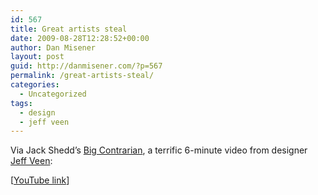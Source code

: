 ```yaml
---
id: 567
title: Great artists steal
date: 2009-08-28T12:28:52+00:00
author: Dan Misener
layout: post
guid: http://danmisener.com/?p=567
permalink: /great-artists-steal/
categories:
  - Uncategorized
tags:
  - design
  - jeff veen
---
```

Via Jack Shedd&#8217;s [Big Contrarian](http://www.bigcontrarian.com/2009/08/27/great-artists-still-steal/), a terrific 6-minute video from designer [Jeff Veen](http://www.veen.com/jeff/index.html):



[[YouTube link](http://www.youtube.com/watch?v=8CtC_qbQ51U)]